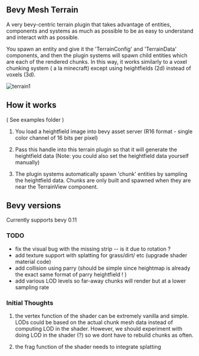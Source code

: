 
 ## Bevy Mesh Terrain
 
 A very bevy-centric terrain plugin that takes advantage of entities, components and systems as much as possible to be as easy to understand and interact with as possible. 
 
 You spawn an entity and give it the 'TerrainConfig' and 'TerrainData' components, and then the plugin systems will spawn child entities which are each of the rendered chunks. 
 In this way, it works similarly to a voxel chunking system ( a la minecraft) except using heightfields (2d) instead of voxels (3d). 
 


![terrain1](https://github.com/ethereumdegen/bevy_mesh_terrain/assets/6249263/59bd847e-4e1a-47ec-9a3c-a8fb2def1cb0)

  
 
 
 ## How it works 
 
 ( See examples folder )
 
 1. You load a heightfield image into bevy asset server (R16 format - single color channel of 16 bits per pixel) 
 
 2. Pass this handle into this terrain plugin so that it will generate the heightfield data (Note: you could also set the heightfield data yourself manually)
 
 3. The plugin systems automatically spawn 'chunk' entities by sampling the heightfield data.  Chunks are only built and spawned when they are near the TerrainView component. 
 

## Bevy versions

Currently supports bevy 0.11 
 



### TODO 
- fix the visual bug with the missing strip  -- is it due to rotation ?  
- add texture support with splatting for grass/dirt/ etc  (upgrade shader material code) 
- add collision using parry (should be simple since heightmap is already the exact same format of parry heightfield ! )
- add various LOD levels so far-away chunks will render but at a lower sampling rate 



### Initial Thoughts 

1. the vertex function of the shader can be extremely vanilla and simple.  LODs could be based on the actual chunk mesh data instead of computing LOD in the shader. 
 However, we should experiment with doing LOD in the shader (?) so we dont have to rebuild chunks as often. 
 
2. the frag function of the shader needs to integrate splatting 